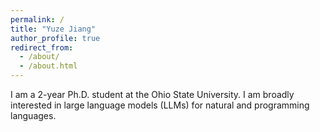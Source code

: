 ```yaml
---
permalink: /
title: "Yuze Jiang"
author_profile: true
redirect_from: 
  - /about/
  - /about.html
---
```


I am a 2-year Ph.D. student at the Ohio State University. I am broadly interested in large language models (LLMs) for natural and programming languages.
